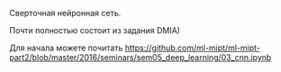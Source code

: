 Сверточная нейронная сеть.

Почти полностью состоит из задания DMIA) 

Для начала можете почитать
https://github.com/ml-mipt/ml-mipt-part2/blob/master/2016/seminars/sem05_deep_learning/03_cnn.ipynb
